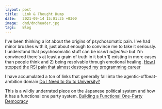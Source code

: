 ```yaml
---
layout: post
title:  Link & Thought Dump
date:   2021-09-14 15:01:35 +0300
image:  dnd/dndheader.jpg
tags:   Blog
---
```


I've been thinking a lot about the origins of psychosomatic pain. I've had minor brushes with it, just about enough to convince me to take it seriously. I understand that psychosomatic stuff can be *insert adjective* but I'm convinced there's at least a grain of truth in it both 1) existing in more cases than people think and 2) being resolvable through emotional healing.
[How I stopped the RSI pain that almost destroyed my programming career](https://news.ycombinator.com/item?id=12986759)

I have accumulated a ton of links that generally fall into the agentic-offbeat-ambition domain
[Do I Need to Go to University?](http://colah.github.io/posts/2020-05-University/)

This is a wildly underrated piece on the Japanese political system and how it has a functional one party system. 
[Building a Functional One-Party Democracy](https://tsangchungshu.medium.com/building-a-functional-one-party-democracy-5cb40cf1720f)
